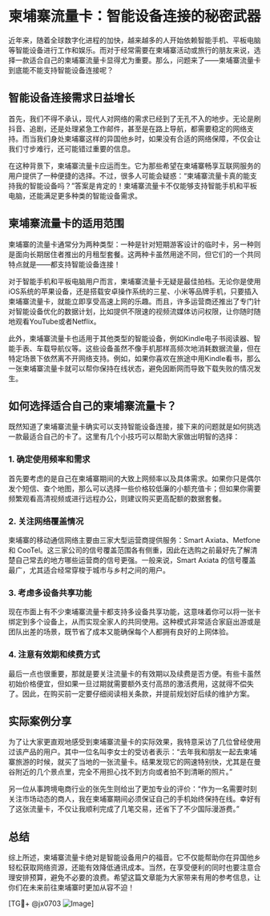 # 柬埔寨流量卡：智能设备连接的秘密武器

近年来，随着全球数字化进程的加快，越来越多的人开始依赖智能手机、平板电脑等智能设备进行工作和娱乐。而对于经常需要在柬埔寨活动或旅行的朋友来说，选择一款适合自己的柬埔寨流量卡显得尤为重要。那么，问题来了——柬埔寨流量卡到底能不能支持智能设备连接呢？

## 智能设备连接需求日益增长

首先，我们不得不承认，现代人对网络的需求已经到了无孔不入的地步。无论是刷抖音、追剧，还是处理紧急工作邮件，甚至是在路上导航，都需要稳定的网络支持。而当我们身处柬埔寨这样的异国他乡时，如果没有合适的网络保障，不仅会让我们寸步难行，还可能错过重要的信息。

在这种背景下，柬埔寨流量卡应运而生。它为那些希望在柬埔寨畅享互联网服务的用户提供了一种便捷的选择。不过，很多人可能会疑惑：“柬埔寨流量卡真的能支持我的智能设备吗？”答案是肯定的！柬埔寨流量卡不仅能够支持智能手机和平板电脑，还能满足更多种类的智能设备需求。

## 柬埔寨流量卡的适用范围

柬埔寨的流量卡通常分为两种类型：一种是针对短期游客设计的临时卡，另一种则是面向长期居住者推出的月租型套餐。这两种卡虽然用途不同，但它们的一个共同特点就是——都支持智能设备连接！

对于智能手机和平板电脑用户而言，柬埔寨流量卡无疑是最佳拍档。无论你是使用iOS系统的苹果设备，还是搭载安卓操作系统的三星、小米等品牌手机，只要插入柬埔寨流量卡，就能立即享受高速上网的乐趣。而且，许多运营商还推出了专门针对智能设备优化的数据计划，比如提供不限速的视频流媒体访问权限，让你随时随地观看YouTube或者Netflix。

此外，柬埔寨流量卡也适用于其他类型的智能设备，例如Kindle电子书阅读器、智能手表、车载导航仪等。这些设备虽然不像手机那样高频次地消耗数据流量，但在特定场景下依然离不开网络支持。例如，如果你喜欢在旅途中用Kindle看书，那么一张柬埔寨流量卡就可以帮你保持在线状态，避免因断网而导致下载失败的情况发生。

## 如何选择适合自己的柬埔寨流量卡？

既然知道了柬埔寨流量卡确实可以支持智能设备连接，接下来的问题就是如何挑选一款最适合自己的卡了。这里有几个小技巧可以帮助大家做出明智的选择：

### 1. 确定使用频率和需求
首先要考虑的是自己在柬埔寨期间的大致上网频率以及具体需求。如果你只是偶尔发个短信、查个地图，那么可以选择一些价格较低廉的小额充值卡；但如果你需要频繁观看高清视频或进行远程办公，则建议购买更高配额的数据套餐。

### 2. 关注网络覆盖情况
柬埔寨的移动通信网络主要由三家大型运营商提供服务：Smart Axiata、Metfone 和 CooTel。这三家公司的信号覆盖范围各有侧重，因此在选购之前最好先了解清楚自己常去的地方哪些运营商的信号更强。一般来说，Smart Axiata 的信号覆盖最广，尤其适合经常穿梭于城市与乡村之间的用户。

### 3. 考虑多设备共享功能
现在市面上有不少柬埔寨流量卡都支持多设备共享功能，这意味着你可以将一张卡绑定到多个设备上，从而实现全家人的共同使用。这种模式非常适合家庭出游或是团队出差的场景，既节省了成本又能确保每个人都拥有良好的上网体验。

### 4. 注意有效期和续费方式
最后一点也很重要，那就是要关注流量卡的有效期以及续费是否方便。有些卡虽然初始价格便宜，但如果一旦过期就需要额外支付高昂的激活费用，这就得不偿失了。因此，在购买前一定要仔细阅读相关条款，并提前规划好后续的维护方案。

## 实际案例分享

为了让大家更直观地感受到柬埔寨流量卡的实际效果，我特意采访了几位曾经使用过该产品的用户。其中一位名叫李女士的受访者表示：“去年我和朋友一起去柬埔寨旅游的时候，就买了当地的一张流量卡。结果发现它的网速特别快，尤其是在曼谷附近的几个景点里，完全不用担心找不到方向或者拍不到清晰的照片。”

另一位从事跨境电商行业的张先生则给出了更加专业的评价：“作为一名需要时刻关注市场动态的商人，我在柬埔寨期间必须保证自己的手机始终保持在线。幸好有了这张流量卡，不仅让我顺利完成了几笔交易，还省下了不少国际漫游费。”

## 总结

综上所述，柬埔寨流量卡绝对是智能设备用户的福音。它不仅能帮助你在异国他乡轻松获取网络资源，还能有效降低通讯成本。当然，在享受便利的同时也要注意合理安排预算，避免不必要的浪费。希望这篇文章能为大家带来有用的参考信息，让你们在未来前往柬埔寨时更加从容不迫！

[TG💪+ @jx0703 ![Image](https://github.com/user-attachments/assets/dbca1d08-cadb-493c-b0ec-ad6f7a83f270)]